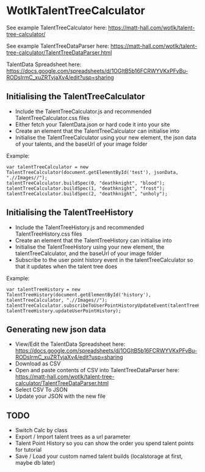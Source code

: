 # WotlkTalentTreeCalculator

See example TalentTreeCalculator here: https://matt-hall.com/wotlk/talent-tree-calculator/

See example TalentTreeDataParser here: https://matt-hall.com/wotlk/talent-tree-calculator/TalentTreeDataParser.html

TalentData Spreadsheet here: https://docs.google.com/spreadsheets/d/1OGItB5b16FCRWYVKxPFvBu-RODsIrmC_xuZRTvjaXv4/edit?usp=sharing

## Initialising the TalentTreeCalculator

- Include the TalentTreeCalculator.js and recommended TalentTreeCalculator.css files
- Either fetch your TalentData.json or hard code it into your site
- Create an element that the TalentTreeCalculator can initialise into
- Initialise the TalentTreeCalculator using your new element, the json data of your talents, and the baseUrl of your image folder

Example:
```
var talentTreeCalculator = new TalentTreeCalculator(document.getElementById('test'), jsonData, ".//Images//");
talentTreeCalculator.buildSpec(0, "deathknight", "blood");
talentTreeCalculator.buildSpec(1, "deathknight", "frost");
talentTreeCalculator.buildSpec(2, "deathknight", "unholy");
```

## Initialising the TalentTreeHistory

- Include the TalentTreeHistory.js and recommended TalentTreeHistory.css files
- Create an element that the TalentTreeHistory can initialise into
- Initialise the TalentTreeHistory using your new element, the talentTreeCalculator, and the baseUrl of your image folder
- Subscribe to the user point history event in the talentTreeCalculator so that it updates when the talent tree does

Example:
```
var talentTreeHistory = new TalentTreeHistory(document.getElementById('history'), talentTreeCalculator, ".//Images//");
talentTreeCalculator.subscribeToUserPointHistoryUpdateEvent(talentTreeHistory, talentTreeHistory.updateUserPointHistory);
```

## Generating new json data

- View/Edit the TalentData Spreadsheet here: https://docs.google.com/spreadsheets/d/1OGItB5b16FCRWYVKxPFvBu-RODsIrmC_xuZRTvjaXv4/edit?usp=sharing
- Download as CSV
- Open and paste contents of CSV into TalentTreeDataParser here: https://matt-hall.com/wotlk/talent-tree-calculator/TalentTreeDataParser.html
- Select CSV To JSON
- Update your JSON with the new file

## TODO

- Switch Calc by class
- Export / Import talent trees as a url parameter
- Talent Point History so you can show the order you spend talent points for tutorial
- Save / Load your custom named talent builds (localstorage at first, maybe db later)
